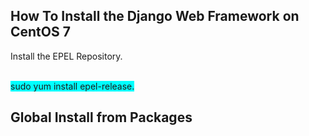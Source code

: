<h2>How To Install the Django Web Framework on CentOS 7</h2>

Install the EPEL Repository.<br><br>

<text style="background-color:aqua">sudo yum install epel-release.</text>

<h2>Global Install from Packages</h2>
